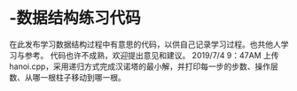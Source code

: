 # -数据结构练习代码
  在此发布学习数据结构过程中有意思的代码，以供自己记录学习过程。也共他人学习与参考。
  代码也许不成熟，欢迎提出意见和建议。
  2019/7/4 9：47AM 上传hanoi.cpp，采用递归方式完成汉诺塔的最小解，并打印每一步的步数、操作层数、从哪一根柱子移动到哪一根。
